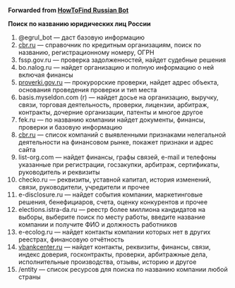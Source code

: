 **Forwarded from [HowToFind Russian Bot](https://t.me/HowToFindRU_Robot)**

**Поиск по названию юридических лиц России**

1. @egrul_bot — даст базовую информацию
2. [cbr.ru](http://www.cbr.ru/credit/main.asp) — справочник по кредитным организациям, поиск по названию, регистрационному номеру, ОГРН
3. fssp.gov.ru — проверка задолженностей, найдет судебные решения
4. bo.nalog.ru — найдет организацию и полную информацию о ней включая финансы
5. [proverki.gov.ru](https://proverki.gov.ru/portal) — прокурорские проверки, найдет адрес объекта, основания проведения проверки и тип места
6. basis.myseldon.com (r) — найдет досье на организацию, выручку, связи, торговая деятельность, проверки, лицензии, арбитраж, контракты, дочерние организации, патенты и многое другое
7. fek.ru — по названию компании найдет документы, финансы, проверки и базовую информацию
8. [cbr.ru](https://www.cbr.ru/inside/warning-list/) — список компаний с выявленными признаками нелегальной деятельности на финансовом рынке, покажет признаки и адрес сайта
9. list-org.com — найдет финансы, графы связей, e-mail и телефоны указанные при регистрации, госзакупки, арбитраж, сертификаты, руководитель и реквизиты
10. checko.ru — реквизиты, уставной капитал, история изменений, связи, руководители, учредители и прочее
11. e-disclosure.ru — найдет события компании, маркетинговые решения, бенефициаров, счета, оценку конкурентов и прочее
12. elections.istra-da.ru — реестр более миллиона кандидатов на выборы, выберите поиск по месту работы, введите название компании и получите ФИО и должность работников
13. e-ecolog.ru — найдет контакты компании которых нет в других реестрах, финансовую отчётность
14. [vbankcenter.ru](https://vbankcenter.ru/contragent/) — найдет контакты, реквизиты, финансы, связи, индекс доверия, госконтракты, проверки, арбитражные дела, исполнительные производства, отзывы, историю и другое
15. /entity — список ресурсов для поиска по названию компании любой страны